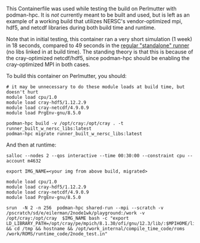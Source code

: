 This Containerfile was used while testing the build on Perlmutter with podman-hpc. It is _not_ currently meant to be built and used, but is left as an example of a working build that utilizes NERSC's vendor-optimized mpi, hdf5, and netcdf libraries during both build time and runtime.

Note that in initial testing, this container ran a very short simulation (1 week) in 18 seconds, compared to 49 seconds in the [regular "standalone" runner](ci/containers/runner) (no libs linked in at build time). The standing theory is that this is because of the cray-optimized netcdf/hdf5, since podman-hpc should be enabling the cray-optimized MPI in both cases. 

To build this container on Perlmutter, you should:

```commandline
# it may be unnecessary to do these module loads at build time, but doesn't hurt
module load cpu/1.0
module load cray-hdf5/1.12.2.9
module load cray-netcdf/4.9.0.9
module load PrgEnv-gnu/8.5.0

podman-hpc build -v /opt/cray:/opt/cray . -t runner_built_w_nersc_libs:latest
podman-hpc migrate runner_built_w_nersc_libs:latest
```

And then at runtime:

```commandline
salloc --nodes 2 --qos interactive --time 00:30:00 --constraint cpu --account m4632

export IMG_NAME=<your img from above build, migrated>

module load cpu/1.0
module load cray-hdf5/1.12.2.9
module load cray-netcdf/4.9.0.9
module load PrgEnv-gnu/8.5.0

srun  -N 2 -n 256  podman-hpc shared-run --mpi --scratch -v /pscratch/sd/e/eilerman/2node1wk/playground:/work -v /opt/cray:/opt/cray  $IMG_NAME bash -c "export LD_LIBRARY_PATH=/opt/cray/pe/mpich/8.1.30/ofi/gnu/12.3/lib/:$MPIHOME/lib:$NETCDF_DIR/lib:$HDF5_HOME/lib:/opt/cray/pe/hdf5/1.12.2.9/gnu/12.3/lib/:$LD_LIBRARY_PATH && cd /tmp && hostname && /opt/work_internal/compile_time_code/roms /work/ROMS/runtime_code/2node_test.in"
```
